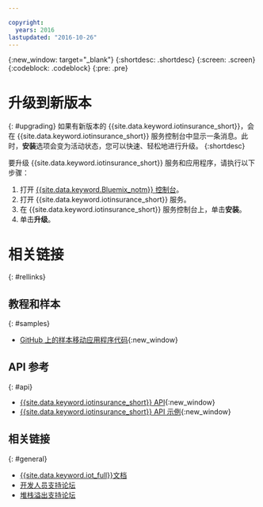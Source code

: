 ```yaml
---

copyright:
  years: 2016
lastupdated: "2016-10-26"
---
```


<!-- Common attributes used in the template are defined as follows: -->
{:new_window: target="\_blank"}
{:shortdesc: .shortdesc}
{:screen: .screen}
{:codeblock: .codeblock}
{:pre: .pre}


<!-- {{site.data.keyword.iotinsurance_full}}  {{site.data.keyword.iotinsurance_short}}  -->


# 升级到新版本
{: #upgrading}
如果有新版本的 {{site.data.keyword.iotinsurance_short}}，会在 {{site.data.keyword.iotinsurance_short}} 服务控制台中显示一条消息。此时，**安装**选项会变为活动状态，您可以快速、轻松地进行升级。
{:shortdesc}

要升级 {{site.data.keyword.iotinsurance_short}} 服务和应用程序，请执行以下步骤：
  1. 打开 [{{site.data.keyword.Bluemix_notm}} 控制台](https://console.ng.bluemix.net/#all-items)。
  2. 打开 {{site.data.keyword.iotinsurance_short}} 服务。
  3. 在 {{site.data.keyword.iotinsurance_short}} 服务控制台上，单击**安装**。
  4. 单击**升级**。


# 相关链接
{: #rellinks}

## 教程和样本
{: #samples}
* [GitHub 上的样本移动应用程序代码](https://github.com/ibm-watson-iot/ioti-mobile){:new_window}

## API 参考
{: #api}
* [{{site.data.keyword.iotinsurance_short}} API](https://iot4i-api-docs.mybluemix.net/){:new_window}
* [{{site.data.keyword.iotinsurance_short}} API 示例](https://github.com/IBM-Bluemix/iot4i-api-examples-nodejs/#iot-for-insurance-api-examples){:new_window}


## 相关链接
{: #general}
* [{{site.data.keyword.iot_full}}文档](https://console.ng.bluemix.net/docs/services/IoT/index.html)
* [开发人员支持论坛](https://developer.ibm.com/answers/search.html?f=&type=question&redirect=search%2Fsearch&sort=relevance&q=%2B[iot]%20%2B[bluemix])
* [堆栈溢出支持论坛](http://stackoverflow.com/questions/tagged/ibm-bluemix)
